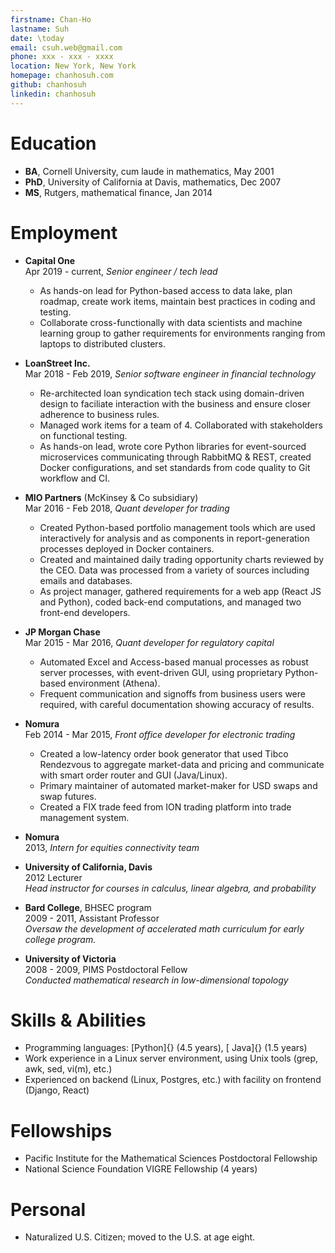 ```yaml
---
firstname: Chan-Ho
lastname: Suh
date: \today
email: csuh.web@gmail.com
phone: xxx - xxx - xxxx
location: New York, New York
homepage: chanhosuh.com
github: chanhosuh
linkedin: chanhosuh
---
```


# Education

- **BA**, Cornell University, cum laude in mathematics, May 2001
- **PhD**, University of California at Davis, mathematics, Dec 2007
- **MS**, Rutgers, mathematical finance, Jan 2014

# Employment
- **Capital One**\
  Apr 2019 - current, *Senior engineer / tech lead*
    - As hands-on lead for Python-based access to data lake, plan roadmap, 
      create work items, maintain best practices in coding and testing.
    - Collaborate cross-functionally with data scientists and
      machine learning group to gather requirements for 
      environments ranging from laptops to distributed clusters.

- **LoanStreet Inc.**\
  Mar 2018 - Feb 2019, *Senior software engineer in financial technology*
    - Re-architected loan syndication tech stack using domain-driven design
      to faciliate interaction with the business and ensure closer adherence
      to business rules.
    - Managed work items for a team of 4.  Collaborated with stakeholders
      on functional testing.
    - As hands-on lead, wrote core Python libraries for event-sourced
      microservices communicating through RabbitMQ & REST, created
      Docker configurations, and set standards from code quality to Git workflow and CI.

- **MIO Partners** (McKinsey & Co subsidiary)\
  Mar 2016 - Feb 2018, *Quant developer for trading*
    - Created Python-based portfolio management tools which are used
      interactively for analysis and as components in report-generation
      processes deployed in Docker containers.
    - Created and maintained daily trading opportunity charts reviewed
      by the CEO. Data was processed from a variety of sources
      including emails and databases.
    - As project manager, gathered requirements for a web app
      (React JS and Python), coded back-end computations, and managed
      two front-end developers.

- **JP Morgan Chase**\
  Mar 2015 - Mar 2016, *Quant developer for regulatory capital*
    - Automated Excel and Access-based manual processes as robust
      server processes, with event-driven GUI, using proprietary
      Python-based environment (Athena).
    - Frequent communication and signoffs from business users were
      required, with careful documentation showing accuracy of
      results.

- **Nomura**\
  Feb 2014 - Mar 2015, *Front office developer for electronic trading*
    - Created a low-latency order book generator that used Tibco
      Rendezvous to aggregate market-data and pricing and
      communicate with smart order router and GUI (Java/Linux).
    - Primary maintainer of automated market-maker for USD swaps
      and swap futures.
    - Created a FIX trade feed from ION trading platform into trade
      management system.

- **Nomura**\
  2013, *Intern for equities connectivity team*

- **University of California, Davis**\
  2012 Lecturer\
  *Head instructor for courses in calculus, linear algebra, and
  probability*

- **Bard College**, BHSEC program\
  2009 - 2011, Assistant Professor\
  *Oversaw the development of accelerated math curriculum for
  early college program.*

- **University of Victoria**\
  2008 - 2009, PIMS Postdoctoral Fellow\
  *Conducted mathematical research in low-dimensional topology*

# Skills & Abilities

- Programming languages: [Python]{} (4.5 years), [ Java]{} (1.5 years) 
- Work experience in a Linux server environment, using Unix tools (grep, awk, sed, vi(m), etc.)
- Experienced on backend (Linux, Postgres, etc.) with facility on frontend (Django, React)

# Fellowships

- Pacific Institute for the Mathematical Sciences Postdoctoral Fellowship
- National Science Foundation VIGRE Fellowship (4 years)

# Personal

- Naturalized U.S. Citizen; moved to the U.S. at age eight.
